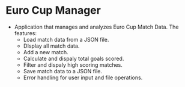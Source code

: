 # Euro Cup Manager

- Application that manages and analyzes Euro Cup Match Data. The features:
    - Load match data from a JSON file.
    - DIsplay all match data.
    - Add a new match.
    - Calculate and dispaly total goals scored.
    - Filter and dispaly high scoring matches.
    - Save match data to a JSON file.
    - Error handling for user input and file operations.